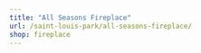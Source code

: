 ```yaml
---
title: "All Seasons Fireplace"
url: /saint-louis-park/all-seasons-fireplace/
shop: fireplace
---
```


